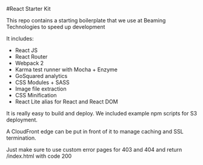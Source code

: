 #React Starter Kit

This repo contains a starting boilerplate that we use at Beaming Technologies to speed up development


It includes:
- React JS
- React Router
- Webpack 2
- Karma test runner with Mocha + Enzyme
- GoSquared analytics
- CSS Modules + SASS
- Image file extraction
- CSS Minification
- React Lite alias for React and React DOM

It is really easy to build and deploy. We included example npm scripts for S3 deployment.

A CloudFront edge can be put in front of it to manage caching and SSL termination.

Just make sure to use custom error pages for 403 and 404 and return /index.html with code 200
